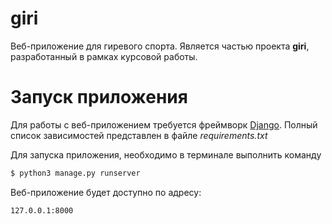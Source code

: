 # giri

Веб-приложение для гиревого спорта.
Является частью проекта **giri**, разработанный в рамках курсовой работы.

# Запуск приложения

Для работы с веб-приложением требуется фреймворк [Django](https://www.djangoproject.com/).
Полный список зависимостей представлен в файле *requirements.txt*

Для запуска приложения, необходимо в терминале выполнить команду
```sh
$ python3 manage.py runserver
```
Веб-приложение будет доступно по адресу:
```sh
127.0.0.1:8000
```
